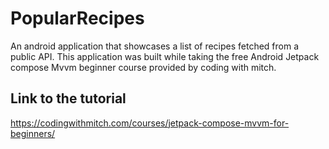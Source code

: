 # PopularRecipes
An android application that showcases a list of recipes fetched from a public API.
This application was built while taking the free Android Jetpack compose Mvvm beginner course provided by coding with mitch.
## Link to the tutorial 
https://codingwithmitch.com/courses/jetpack-compose-mvvm-for-beginners/
